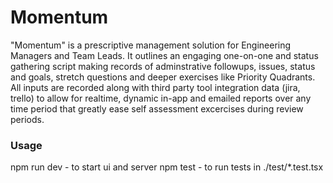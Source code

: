 # Momentum

"Momentum" is a prescriptive management solution for Engineering Managers and Team Leads. It outlines an engaging one-on-one and status gathering script making records of adminstrative followups, issues, status and goals, stretch questions and deeper exercises like Priority Quadrants. All inputs are recorded along with third party tool integration data (jira, trello) to allow for realtime, dynamic in-app and emailed reports over any time period that greatly ease self assessment excercises during review periods.

### Usage

npm run dev - to start ui and server
npm test - to run tests in ./test/\*.test.tsx
